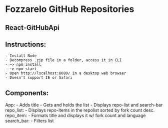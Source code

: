 # Fozzarelo GitHub Repositories

## React-GitHubApi

## Instructions:
    - Install Node
    - Decompress .zip file in a folder, access it in CLI
    - ~> npm install
    - ~> npm start
    - Open http://localhost:8080/ in a desktop web browser
    - Doesn't support IE or Safari

## Components:
  App:
    - Adds title
    - Gets and holds the list
    - Displays repo-list and search-bar
  repo_list:
    - Displays repo-items in the repolist sorted by fork count desc.
  repo_item:
    - Formats title and displays it w/ fork count and language
  search_bar:
    -	Filters list
